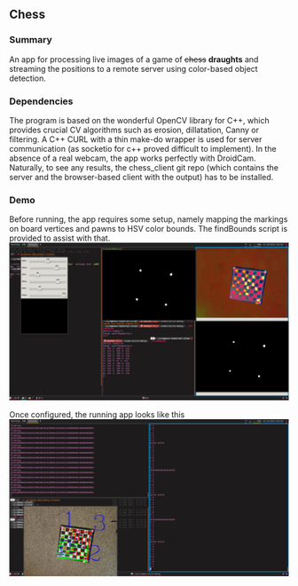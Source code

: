 ## Chess


### Summary
An app for processing live images of a game of ~~chess~~ **draughts** and streaming the positions to a remote server using color-based object detection.


### Dependencies
The program is based on the wonderful OpenCV library for C++, which provides crucial CV algorithms such as erosion, dillatation, Canny or filtering.
A C++ CURL with a thin make-do wrapper is used for server communication (as socketio for c++ proved difficult to implement).
In the absence of a real webcam, the app works perfectly with DroidCam.
Naturally, to see any results, the chess_client git repo (which contains the server and the browser-based client with the output) has to be installed.

### Demo
Before running, the app requires some setup, namely mapping the markings on board vertices and pawns to HSV color bounds. The findBounds script is provided to assist with that.
![Finding Bounds](https://raw.githubusercontent.com/Nopony/chess/master/demo/setup.png)

Once configured, the running app looks like this
![Running](https://raw.githubusercontent.com/Nopony/chess/master/demo/operation.png)








